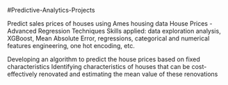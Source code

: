 #Predictive-Analytics-Projects

Predict sales prices of houses using Ames housing data
House Prices - Advanced Regression Techniques
Skills applied: data exploration analysis, XGBoost, Mean Absolute Error, regressions, categorical and numerical features engineering, one hot encoding, etc.

Developing an algorithm to predict the house prices based on fixed characteristics 
Identifying characteristics of houses that can be cost-effectively renovated and estimating the mean value of these renovations
